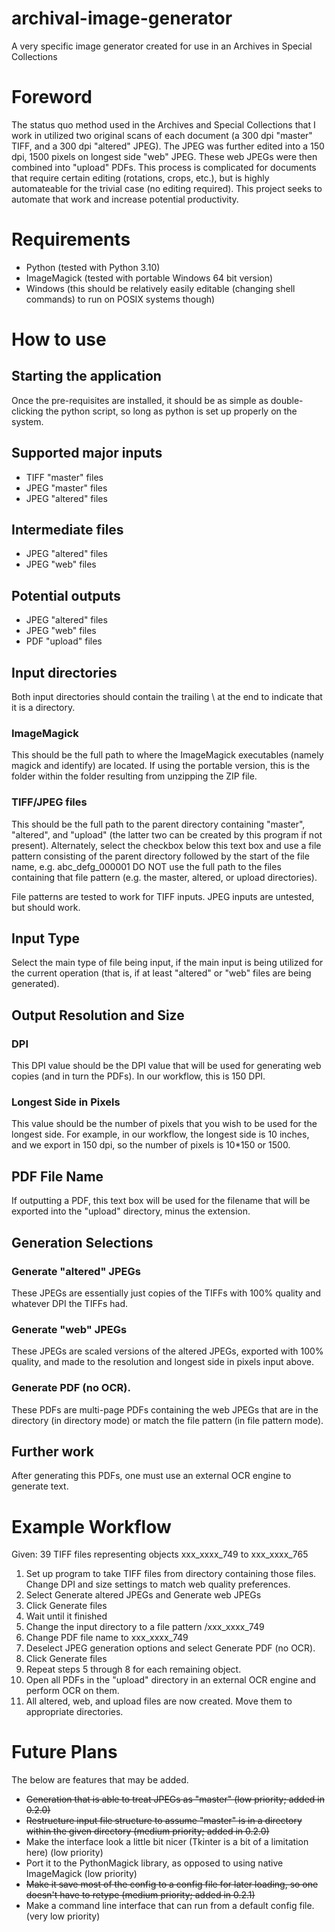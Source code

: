 # archival-image-generator
A very specific image generator created for use in an Archives in Special Collections

# Foreword
The status quo method used in the Archives and Special Collections that I work in utilized two original scans of each document (a 300 dpi "master" TIFF, and a 300 dpi "altered" JPEG). The JPEG was further edited into a 150 dpi, 1500 pixels on longest side "web" JPEG. These web JPEGs were then combined into "upload" PDFs. This process is complicated for documents that require certain editing (rotations, crops, etc.), but is highly automateable for the trivial case (no editing required). This project seeks to automate that work and increase potential productivity.

# Requirements
- Python (tested with Python 3.10)
- ImageMagick (tested with portable Windows 64 bit version)
- Windows (this should be relatively easily editable (changing shell commands) to run on POSIX systems though)

# How to use

## Starting the application
Once the pre-requisites are installed, it should be as simple as double-clicking the python script, so long as python is set up properly on the system.

## Supported major inputs
- TIFF "master" files
- JPEG "master" files
- JPEG "altered" files

## Intermediate files
- JPEG "altered" files
- JPEG "web" files

## Potential outputs
- JPEG "altered" files
- JPEG "web" files
- PDF "upload" files

## Input directories
Both input directories should contain the trailing \ at the end to indicate that it is a directory.

### ImageMagick
This should be the full path to where the ImageMagick executables (namely magick and identify) are located. If using the portable version, this is the folder within the folder resulting from unzipping the ZIP file.

### TIFF/JPEG files
This should be the full path to the parent directory containing "master", "altered", and "upload" (the latter two can be created by this program if not present). Alternately, select the checkbox below this text box and use a file pattern consisting of the parent directory followed by the start of the file name, e.g. abc_defg_000001 DO NOT use the full path to the files containing that file pattern (e.g. the master, altered, or upload directories).

File patterns are tested to work for TIFF inputs. JPEG inputs are untested, but should work.

## Input Type
Select the main type of file being input, if the main input is being utilized for the current operation (that is, if at least "altered" or "web" files are being generated).

## Output Resolution and Size

### DPI
This DPI value should be the DPI value that will be used for generating web copies (and in turn the PDFs). In our workflow, this is 150 DPI.

### Longest Side in Pixels
This value should be the number of pixels that you wish to be used for the longest side. For example, in our workflow, the longest side is 10 inches, and we export in 150 dpi, so the number of pixels is 10*150 or 1500.

## PDF File Name
If outputting a PDF, this text box will be used for the filename that will be exported into the "upload" directory, minus the extension.

## Generation Selections

### Generate "altered" JPEGs
These JPEGs are essentially just copies of the TIFFs with 100% quality and whatever DPI the TIFFs had.

### Generate "web" JPEGs
These JPEGs are scaled versions of the altered JPEGs, exported with 100% quality, and made to the resolution and longest side in pixels input above.

### Generate PDF (no OCR).
These PDFs are multi-page PDFs containing the web JPEGs that are in the directory (in directory mode) or match the file pattern (in file pattern mode).

## Further work
After generating this PDFs, one must use an external OCR engine to generate text.

# Example Workflow
Given: 39 TIFF files representing objects xxx_xxxx_749 to xxx_xxxx_765

1. Set up program to take TIFF files from directory containing those files. Change DPI and size settings to match web quality preferences.
2. Select Generate altered JPEGs and Generate web JPEGs
3. Click Generate files
4. Wait until it finished
5. Change the input directory to a file pattern <directory>/xxx_xxxx_749
6. Change PDF file name to xxx_xxxx_749
7. Deselect JPEG generation options and select Generate PDF (no OCR).
8. Click Generate files
9. Repeat steps 5 through 8 for each remaining object.
10. Open all PDFs in the "upload" directory in an external OCR engine and perform OCR on them.
11. All altered, web, and upload files are now created. Move them to appropriate directories.

# Future Plans
The below are features that may be added.
- ~~Generation that is able to treat JPEGs as "master" (low priority; added in 0.2.0)~~
- ~~Restructure input file structure to assume "master" is in a directory within the given directory (medium priority; added in 0.2.0)~~
- Make the interface look a little bit nicer (Tkinter is a bit of a limitation here) (low priority)
- Port it to the PythonMagick library, as opposed to using native ImageMagick (low priority)
- ~~Make it save most of the config to a config file for later loading, so one doesn't have to retype (medium priority; added in 0.2.1)~~
- Make a command line interface that can run from a default config file. (very low priority)
